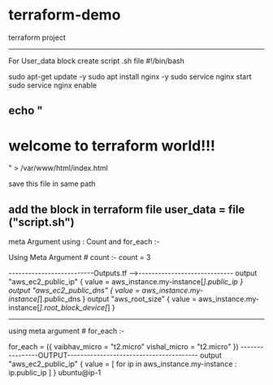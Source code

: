 # terraform-demo
terraform project

-----------------------------------------------
For User_data block 
create script .sh file 
#!/bin/bash 

sudo apt-get update -y
sudo apt install nginx -y
sudo service nginx start 
sudo service nginx enable 

echo "<h1> welcome to terraform world!!! </h1>"  > /var/www/html/index.html
-----------------------
save this file in same path 

add the block in terraform file 
user_data = file ("script.sh")
-----------------------------------------------------

meta Argument using : Count  and for_each  :-

Using Meta Argument  # count :-
count = 3   

--------------------------Outputs.tf  -->----------------------------- 
output "aws_ec2_public_ip" {
        value = aws_instance.my-instance[*].public_ip
}
output "aws_ec2_public_dns" {
        value = aws_instance.my-instance[*].public_dns
}
output "aws_root_size" {
        value = aws_instance.my-instance[*].root_block_device[*]
}

-----------------------

using meta argument # for_each :-

  for_each = ({
        vaibhav_micro = "t2.micro"
        vishal_micro = "t2.micro"
})
----------------OUTPUT----------------------------------------
output "aws_ec2_public_ip" {
  value = [
    for ip  in aws_instance.my-instance  : ip.public_ip
  ]
}
ubuntu@ip-1


